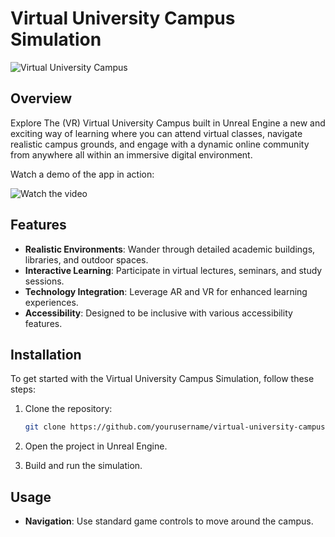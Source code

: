 # Virtual University Campus Simulation

![Virtual University Campus](https://i.imghippo.com/files/BlEtL1722018817.jpg)

## Overview

Explore The (VR) Virtual University Campus built in Unreal Engine a new and exciting way of learning where you can attend virtual classes, navigate realistic campus grounds, and engage with a dynamic online community from anywhere all within an immersive digital environment.

Watch a demo of the app in action:

![Watch the video](https://youtu.be/5dXgW0DyCNk?si=0xmfWyKPje5GIRBl)

## Features

- **Realistic Environments**: Wander through detailed academic buildings, libraries, and outdoor spaces.
- **Interactive Learning**: Participate in virtual lectures, seminars, and study sessions.
- **Technology Integration**: Leverage AR and VR for enhanced learning experiences.
- **Accessibility**: Designed to be inclusive with various accessibility features.

## Installation

To get started with the Virtual University Campus Simulation, follow these steps:

1. Clone the repository:
    ```bash
    git clone https://github.com/yourusername/virtual-university-campus.git
    ```

2. Open the project in Unreal Engine.

3. Build and run the simulation.

## Usage

- **Navigation**: Use standard game controls to move around the campus.

 